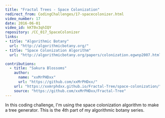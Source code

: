 ```yaml
---
title: "Fractal Trees - Space Colonization"
redirect_from: CodingChallenges/17-spacecolonizer.html
video_number: 17
date: 2016-06-01
video_id: kKT0v3qhIQY
repository: /CC_017_SpaceColonizer
links:
- title: "Algorithmic Botany"
  url: "http://algorithmicbotany.org/"
- title: "Space Colonization Algorithm"
  url: "http://algorithmicbotany.org/papers/colonization.egwnp2007.html"

contributions:
  - title: "Sakura Blossoms"
    author:
      name: "xxMrPHDxx"
      url: "https://github.com/xxMrPHDxx/"
    url: "https://xxmrphdxx.github.io/Fractal-Tree/space-colonization/"
    source: "https://github.com/xxMrPHDxx/Fractal-Tree"
---
```


In this coding challenge, I'm using the space colonization algorithm to make a tree generator. This is the 4th part of my algorithmic botany series.
